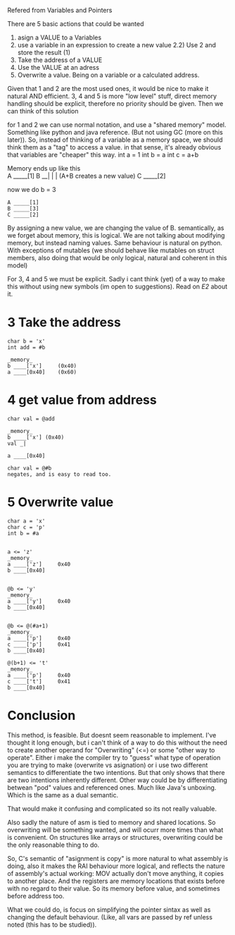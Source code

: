 Refered from Variables and Pointers

There are 5 basic actions that could be wanted

1) asign a VALUE to a Variables
2) use a variable in an expression to create a new value
2.2) Use 2 and store the result (1)
3) Take the address of a VALUE
4) Use the VALUE at an adress
5) Overwrite a value. Being on a variable or a calculated address.

Given that 1 and 2 are the most used ones, it would be nice to make
it natural AND efficient.
3, 4 and 5 is more "low level" stuff, direct memory handling should be
explicit, therefore no priority should be given.
Then we can think of this solution

for 1 and 2 we can use normal notation, and use a "shared memory" model.
Something like python and java reference.
(But not using GC (more on this later)).
So, instead of thinking of a variable as a memory space, we should
think them as a "tag" to access a value. 
in that sense, it's already obvious that variables are "cheaper" this
way.
	int a = 1
	int b = a
	int c = a+b

Memory ends up like this	
	A _____[1]
	B __|   |
	        | (A+B creates a new value)
	C _____[2]
	
now we do 
	b = 3
	
	A _____[1]
	B _____[3]
	C _____[2]
	
By assigning a new value, we are changing the value of B.
semantically, as we forget about memory, this is logical.
We are not talking about modifying memory, but instead naming values.
Same behaviour is natural on python. 
With exceptions of mutables (we should behave like mutables on
struct members, also doing that would be only logical, natural and
coherent in this model)

For 3, 4 and 5 we must be explicit.
Sadly i cant think (yet) of a way to make this without using new 
symbols (im open to suggestions).
Read on _E2_ about it.

# 3 Take the address
	char b = 'x'
	int add = #b
	
	_memory_
	b ____['x']		(0x40)
	a ____[0x40]	(0x60)
	

# 4 get value from address
	char val = @add
	
	_memory_
	b ____['x'] (0x40)
	val _|

	a ____[0x40]
	
	char val = @#b
	negates, and is easy to read too.

# 5 Overwrite value
	char a = 'x'
	char c = 'p'
	int b = #a
	
	
	a <= 'z'
	_memory_
	a ____['z']		0x40
	b ____[0x40]
	
	
	@b <= 'y'
	_memory_
	a ____['y']		0x40
	b ____[0x40]
	
	
	@b <= @(#a+1) 
	_memory_
	a ____['p']		0x40
	c ____['p']		0x41
	b ____[0x40]
	
	@(b+1) <= 't'
	_memory_
	a ____['p']		0x40
	c ____['t']		0x41
	b ____[0x40]
	
	
# Conclusion

This method, is feasible. But doesnt seem reasonable to implement.
I've thought it long enough, but i can't think of a way to do this 
without the need to create another operand for "Overwriting" (<=)
or some "other way to operate".
Either i make the compiler try to "guess" what type of operation 
you are trying to make (overwrite vs asignation) or i use two different
semantics to differentiate the two intentions.
But that only shows that there are two intentions inherently different.
Other way could be by differentiating betwean "pod" values and referenced 
ones. Much like Java's unboxing. Which is the same as a dual semantic.

That would make it confusing and complicated so its not really valuable.

Also sadly the nature of asm is tied to memory and shared locations.
So overwriting will be something wanted, and will ocurr more times than what is 
convenient.
On structures like arrays or structures, overwriting could be the only reasonable
thing to do.

So, C's semantic of "asignment is copy" is more natural to what assembly is doing,
also it makes the RAI behaviour more logical, and reflects the nature of 
assembly's actual working: 
	MOV actually don't move anything, it copies to another place. And the 
	registers are memory locations that exists before with no regard to their
	value.
	So its memory before value, and sometimes before address too.
	
What we could do, is focus on simplifying the pointer sintax as well as changing
the default behaviour. (Like, all vars are passed by ref unless noted 
(this has to be studied)).

